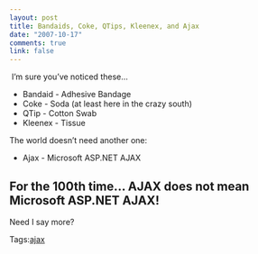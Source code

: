 ```yaml
--- 
layout: post
title: Bandaids, Coke, QTips, Kleenex, and Ajax
date: "2007-10-17"
comments: true
link: false
---
```

<p>&nbsp;I&rsquo;m sure you&rsquo;ve noticed these&hellip;</p><ul><li>Bandaid - Adhesive Bandage</li><li>Coke - Soda (at least here in the crazy south) </li><li>QTip - Cotton Swab </li><li>Kleenex - Tissue </li></ul><p>The world doesn&rsquo;t need another one:</p><ul><li>Ajax - Microsoft ASP.NET AJAX </li></ul><h2>For the 100th time&hellip; AJAX does not mean Microsoft ASP.NET AJAX!</h2><p>Need I say more?</p><div class="bjtags">Tags:<a rel="tag" href="http://technorati.com/tag/ajax">ajax</a></div>
